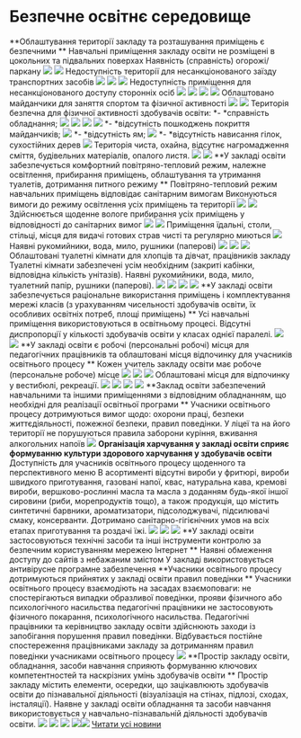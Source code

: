 # Безпечне освітнє середовище
**Облаштування території закладу та розташування приміщень є безпечними **
Навчальні приміщення закладу освіти не розміщені в цокольних та підвальних поверхах
Наявність (справність) огорожі/паркану
![](/images/безпечне-освітнє-середовище/img_20211020_113506.jpg)
![](/images/безпечне-освітнє-середовище/img_20211020_113821.jpg)
Недоступність території для несанкціонованого заїзду транспортних засобів
![](/images/безпечне-освітнє-середовище/img_20211020_113519.jpg)
![](/images/безпечне-освітнє-середовище/img_20211020_113814.jpg)
![](/images/безпечне-освітнє-середовище/img_20211020_113943.jpg)
Недоступність приміщення для несанкціонованого доступу сторонніх осіб
![](/images/безпечне-освітнє-середовище/img_20211020_114445.jpg)
![](/images/безпечне-освітнє-середовище/img_20211020_114311.jpg)
![](/images/безпечне-освітнє-середовище/img_20210921_144139.jpg)
![](/images/безпечне-освітнє-середовище/img_20211020_132901.jpg)
Облаштовано майданчики для заняття спортом та фізичної активності
![](/images/безпечне-освітнє-середовище/img_20211020_113545.jpg)
![](/images/безпечне-освітнє-середовище/img_20211020_115013.jpg)
Територія безпечна для фізичної активності здобувачів освіти:
*- *справність обладнання;
![](/images/безпечне-освітнє-середовище/img_20211020_113712.jpg)
![](/images/безпечне-освітнє-середовище/img_20211020_115114.jpg)
![](/images/безпечне-освітнє-середовище/img_20211020_115203.jpg)
![](/images/безпечне-освітнє-середовище/img_20211020_115219.jpg)
*- *відсутність пошкоджень покриття майданчиків;
![](/images/безпечне-освітнє-середовище/img_20211020_113613.jpg)
*- *відсутність ям;
![](/images/безпечне-освітнє-середовище/img_20211020_115050.jpg)
*- *відсутність нависання гілок, сухостійних дерев
![](/images/безпечне-освітнє-середовище/img_20211020_115013.jpg)
Територія чиста, охайна, відсутнє нагромадження сміття, будівельних матеріалів, опалого листя.
![](/images/безпечне-освітнє-середовище/img_20211020_114410.jpg)
![](/images/безпечне-освітнє-середовище/img_20211020_114238.jpg)
**У закладі освіти забезпечується комфортний повітряно-тепловий режим, належне освітлення, прибирання приміщень, облаштування та утримання туалетів, дотримання питного режиму **
Повітряно-тепловий режим навчальних приміщень відповідає санітарним вимогам
Виконуються вимоги до режиму освітлення усіх приміщень та території
![](/images/безпечне-освітнє-середовище/img_20210921_142529.jpg)
![](/images/безпечне-освітнє-середовище/img_20211020_130906.jpg)
Здійснюється щоденне вологе прибирання усіх приміщень у відповідності до санітарних вимог
![](/images/безпечне-освітнє-середовище/img_20211020_131626.jpg)
![](/images/безпечне-освітнє-середовище/img_20211020_131808.jpg)
Приміщення їдальні, столи, стільці, місця для видачі готових страв чисті та регулярно миються
![](/images/безпечне-освітнє-середовище/img_20211020_115640.jpg)
Наявні рукомийники, вода, мило, рушники (паперові)
![](/images/безпечне-освітнє-середовище/img_20211020_115710.jpg)
![](/images/безпечне-освітнє-середовище/зображення_viber_2021-09-23_11-15-15-525.jpg)
![](/images/безпечне-освітнє-середовище/img_20211020_120835.jpg)
Облаштовані туалетні кімнати для хлопців та дівчат, працівників закладу Туалетні кімнати забезпечені усім необхідним (закриті кабінки, відповідна кількість унітазів). Наявні рукомийники, вода, мило, туалетний папір, рушники (паперові).
![](/images/безпечне-освітнє-середовище/img_20211020_120816.jpg)
![](/images/безпечне-освітнє-середовище/img_20211020_121011.jpg)
![](/images/безпечне-освітнє-середовище/зображення_viber_2021-09-23_11-16-14-780.jpg)
![](/images/безпечне-освітнє-середовище/зображення_viber_2021-09-23_11-16-17-364.jpg)
**У закладі освіти забезпечується раціональне використання приміщень і комплектування мережі класів (з урахуванням чисельності здобувачів освіти, їх особливих освітніх потреб, площі приміщень) **
Усі навчальні приміщення використовуються в освітньому процесі. Відсутні диспропорції у кількості здобувачів освіти у класах однієї паралелі.
![](/images/безпечне-освітнє-середовище/img_20211020_130850.jpg)
![](/images/безпечне-освітнє-середовище/img_20210921_142447.jpg)
**У закладі освіти є робочі (персональні робочі) місця для педагогічних працівників та облаштовані місця відпочинку для учасників освітнього процесу **
Кожен учитель закладу освіти має робоче (персональне робоче) місце
![](/images/безпечне-освітнє-середовище/img_20211020_130427.jpg)
![](/images/безпечне-освітнє-середовище/img_20211020_131200.jpg)
![](/images/безпечне-освітнє-середовище/img_20211020_131209.jpg)
Облаштовані місця для відпочинку у вестибюлі, рекреації.
![](/images/безпечне-освітнє-середовище/img_20210921_142155.jpg)
![](/images/безпечне-освітнє-середовище/2022-02-17_13-35-55-494.jpg)
![](/images/безпечне-освітнє-середовище/2022-02-17_13-35-39-159.jpg)
![](/images/безпечне-освітнє-середовище/img_20211020_115947.jpg)
**Заклад освіти забезпечений навчальними та іншими приміщеннями з відповідним обладнанням, що необхідні для реалізації освітньої програми **
Учасники освітнього процесу дотримуються вимог щодо: охорони праці, безпеки життєдіяльності, пожежної безпеки, правил поведінки. У ліцеї та на його території не порушуються правила заборони куріння, вживання алкогольних напоїв
![](/images/безпечне-освітнє-середовище/img_20211020_131047.jpg)
**Організація харчування у закладі освіти сприяє формуванню культури здорового харчування у здобувачів освіти**
Доступність для учасників освітнього процесу щоденного та перспективного меню
В асортименті відсутні вироби у фритюрі, вироби швидкого приготування, газовані напої, квас, натуральна кава, кремові вироби, вершково-рослинні масла та масла з доданням будь-якої іншої сировини (риби, морепродуктів тощо), а також продукція, що містить синтетичні барвники, ароматизатори, підсолоджувачі, підсилювачі смаку, консерванти.
Дотримано санітарно-гігієнічних умов на всіх етапах приготування та роздачі їжі.
![](/images/безпечне-освітнє-середовище/img_20210921_143200.jpg)
![](/images/безпечне-освітнє-середовище/img_20210921_143212.jpg)
![](/images/безпечне-освітнє-середовище/img_20211020_115634.jpg)
**У закладі освіти застосовуються технічні засоби та інші інструменти контролю за безпечним користуванням мережею Інтернет **
Наявні обмеження доступу до сайтів з небажаним змістом
У закладі використовується антивірусне програмне забезпечення
**Учасники освітнього процесу дотримуються прийнятих у закладі освіти правил поведінки **
Учасники освітнього процесу взаємодіють на засадах взаємоповаги: не спостерігаються випадки образливої поведінки, прояви фізичного або психологічного насильства педагогічні працівники не застосовують фізичного покарання, психологічного насильства.
Педагогічні працівники та керівництво закладу освіти здійснюють заходи із запобігання порушення правил поведінки.
Відбувається постійне спостереження працівниками закладу за дотриманням правил поведінки учасниками освітнього процесу
![](/images/безпечне-освітнє-середовище/img_20211020_120207.jpg)
**Простір закладу освіти, обладнання, засоби навчання сприяють формуванню ключових компетентностей та наскрізних умінь здобувачів освіти **
Простір закладу містить елементи, осередки, що зацікавлюють здобувачів освіти до пізнавальної діяльності (візуалізація на стінах, підлозі, сходах, інсталяції).
Наявне у закладі освіти обладнання та засоби навчання використовується у навчально-пізнавальній діяльності здобувачів освіти.
![](/images/безпечне-освітнє-середовище/img_20211020_120142.jpg)
![](/images/безпечне-освітнє-середовище/img_20211020_120156.jpg)
![](/images/безпечне-освітнє-середовище/img_20211020_120258.jpg)
![](/images/безпечне-освітнє-середовище/img_20211020_120357.jpg)![](/images/безпечне-освітнє-середовище/img_20211020_120348.jpg)
[Читати усі новини](/news)

